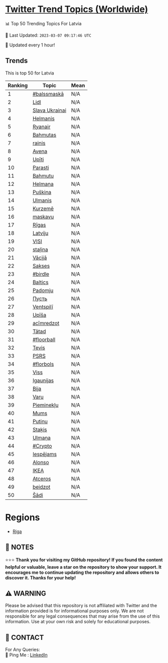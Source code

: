 [Twitter Trend Topics (Worldwide)](https://github.com/ErcinDedeoglu/Twitter-Trend-Topics)
==========


📊 Top 50 Trending Topics For Latvia

📆 Last Updated: `2023-03-07 09:17:46 UTC`

🔧 Updated every 1 hour!


## Trends

This is top 50 for Latvia

| Ranking | Topic | Mean |
| ------- | ------------ | ------------ |
| 1 | [#balssmaskā](http://twitter.com/search?q=%23balssmask%c4%81) | N/A |
| 2 | [Lidl](http://twitter.com/search?q=Lidl) | N/A |
| 3 | [Slava Ukrainai](http://twitter.com/search?q=Slava+Ukrainai) | N/A |
| 4 | [Helmanis](http://twitter.com/search?q=Helmanis) | N/A |
| 5 | [Ryanair](http://twitter.com/search?q=Ryanair) | N/A |
| 6 | [Bahmutas](http://twitter.com/search?q=Bahmutas) | N/A |
| 7 | [rainis](http://twitter.com/search?q=rainis) | N/A |
| 8 | [Avena](http://twitter.com/search?q=Avena) | N/A |
| 9 | [Upīti](http://twitter.com/search?q=Up%c4%abti) | N/A |
| 10 | [Parasti](http://twitter.com/search?q=Parasti) | N/A |
| 11 | [Bahmutu](http://twitter.com/search?q=Bahmutu) | N/A |
| 12 | [Helmaņa](http://twitter.com/search?q=Helma%c5%86a) | N/A |
| 13 | [Puškina](http://twitter.com/search?q=Pu%c5%a1kina) | N/A |
| 14 | [Ulmanis](http://twitter.com/search?q=Ulmanis) | N/A |
| 15 | [Kurzemē](http://twitter.com/search?q=Kurzem%c4%93) | N/A |
| 16 | [maskavu](http://twitter.com/search?q=maskavu) | N/A |
| 17 | [Rīgas](http://twitter.com/search?q=R%c4%abgas) | N/A |
| 18 | [Latviju](http://twitter.com/search?q=Latviju) | N/A |
| 19 | [VISI](http://twitter.com/search?q=VISI) | N/A |
| 20 | [staļina](http://twitter.com/search?q=sta%c4%bcina) | N/A |
| 21 | [Vācijā](http://twitter.com/search?q=V%c4%81cij%c4%81) | N/A |
| 22 | [Sakses](http://twitter.com/search?q=Sakses) | N/A |
| 23 | [#birdle](http://twitter.com/search?q=%23birdle) | N/A |
| 24 | [Baltics](http://twitter.com/search?q=Baltics) | N/A |
| 25 | [Padomju](http://twitter.com/search?q=Padomju) | N/A |
| 26 | [Пусть](http://twitter.com/search?q=%d0%9f%d1%83%d1%81%d1%82%d1%8c) | N/A |
| 27 | [Ventspilī](http://twitter.com/search?q=Ventspil%c4%ab) | N/A |
| 28 | [Upīša](http://twitter.com/search?q=Up%c4%ab%c5%a1a) | N/A |
| 29 | [acīmredzot](http://twitter.com/search?q=ac%c4%abmredzot) | N/A |
| 30 | [Tātad](http://twitter.com/search?q=T%c4%81tad) | N/A |
| 31 | [#floorball](http://twitter.com/search?q=%23floorball) | N/A |
| 32 | [Tevis](http://twitter.com/search?q=Tevis) | N/A |
| 33 | [PSRS](http://twitter.com/search?q=PSRS) | N/A |
| 34 | [#florbols](http://twitter.com/search?q=%23florbols) | N/A |
| 35 | [Viss](http://twitter.com/search?q=Viss) | N/A |
| 36 | [Igaunijas](http://twitter.com/search?q=Igaunijas) | N/A |
| 37 | [Bija](http://twitter.com/search?q=Bija) | N/A |
| 38 | [Varu](http://twitter.com/search?q=Varu) | N/A |
| 39 | [Pieminekļu](http://twitter.com/search?q=Pieminek%c4%bcu) | N/A |
| 40 | [Mums](http://twitter.com/search?q=Mums) | N/A |
| 41 | [Putinu](http://twitter.com/search?q=Putinu) | N/A |
| 42 | [Staķis](http://twitter.com/search?q=Sta%c4%b7is) | N/A |
| 43 | [Ulmaņa](http://twitter.com/search?q=Ulma%c5%86a) | N/A |
| 44 | [#Crypto](http://twitter.com/search?q=%23Crypto) | N/A |
| 45 | [Iespējams](http://twitter.com/search?q=Iesp%c4%93jams) | N/A |
| 46 | [Alonso](http://twitter.com/search?q=Alonso) | N/A |
| 47 | [IKEA](http://twitter.com/search?q=IKEA) | N/A |
| 48 | [Atceros](http://twitter.com/search?q=Atceros) | N/A |
| 49 | [beidzot](http://twitter.com/search?q=beidzot) | N/A |
| 50 | [Šādi](http://twitter.com/search?q=%c5%a0%c4%81di) | N/A |



# Regions

* [Riga](</Latvia/Riga.md>)



## 📝 NOTES

⭐⭐⭐ **Thank you for visiting my GitHub repository! If you found the content helpful or valuable, leave a star on the repository to show your support. It encourages me to continue updating the repository and allows others to discover it. Thanks for your help!**


## ⚠️ WARNING

Please be advised that this repository is not affiliated with Twitter and the information provided is for informational purposes only. We are not responsible for any legal consequences that may arise from the use of this information. Use at your own risk and solely for educational purposes.


## 📨 CONTACT

 For Any Queries:  
            🏓 Ping Me : [LinkedIn](https://www.linkedin.com/in/ercindedeoglu/)
